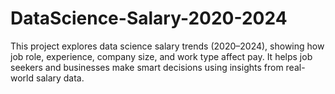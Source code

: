 # DataScience-Salary-2020-2024
This project explores data science salary trends (2020–2024), showing how job role, experience, company size, and work type affect pay. It helps job seekers and businesses make smart decisions using insights from real-world salary data.
